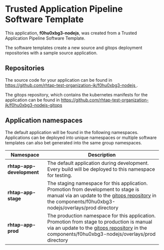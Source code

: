 # Trusted Application Pipeline Software Template

This application, **f0hu0xbg3-nodejs**, was created from a Trusted Application Pipeline Software Template.

The software templates create a new source and gitops deployment repositories with a sample source application. 

## Repositories

The source code for your application can be found in [https://github.com/rhtap-test-organization-jk/f0hu0xbg3-nodejs ](https://github.com/rhtap-test-organization-jk/f0hu0xbg3-nodejs ).
 
The gitops repository, which contains the kubernetes manifests for the application can be found in 
[https://github.com/rhtap-test-organization-jk/f0hu0xbg3-nodejs-gitops ](https://github.com/rhtap-test-organization-jk/f0hu0xbg3-nodejs-gitops ) 

## Application namespaces 

The default application will be found in the following namespaces. Applications can be deployed into unique namespaces or multiple software templates can also bet generated into the same group namespaces.  

|  Namespace   |  Description   |  
| -------- | -------- |   
| **rhtap-app-development** | The default application during development. Every build will be deployed to this namespace for testing. | 
| **rhtap-app-stage** | The staging namespace for this application. Promotion from development to stage is manual via an update to the [gitops repository](https://github.com/rhtap-test-organization-jk/f0hu0xbg3-nodejs-gitops ) in the components/f0hu0xbg3-nodejs/overlays/prod directory |  
| **rhtap-app-prod** | The production namespace for this application. Promotion from stage to production is manual via an update to the [gitops repository](https://github.com/rhtap-test-organization-jk/f0hu0xbg3-nodejs-gitops ) in the components/f0hu0xbg3-nodejs/overlays/prod directory | 